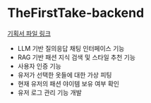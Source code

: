 # TheFirstTake-backend
[기획서 파일 링크](https://github.com/SWMTheFirstTake/TheFirstTake-backend/blob/main/docs/2-12.%20The%20First%20Take.pdf)
- LLM 기반 질의응답 채팅 인터페이스 기능
- RAG 기반 패션 지식 검색 및 스타일 추천 기능
- 사용자 인증 기능
- 유저가 선택한 옷들에 대한 가상 피팅
- 현재 유저의 패션 야이템 보유 여부 확인
- 유저 로그 관리 기능 개발
